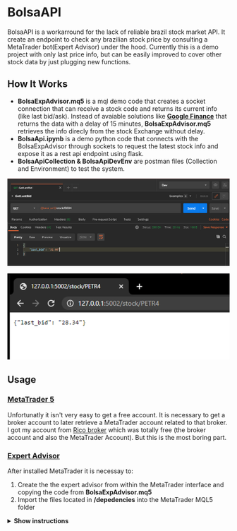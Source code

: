 # BolsaAPI

BolsaAPI is a workarround for the lack of reliable brazil stock market API. It create an endpoint to check any brazilian stock price by consulting a MetaTrader bot(Expert Advisor) under the hood. Currently this is a demo project with only last price info, but can be easily improved to cover other stock data by just plugging new functions.

## How It Works

* **BolsaExpAdvisor.mq5** is a mql demo code that creates a socket connection that can receive a stock code and returns its current info (like last bid/ask). Instead of avaiable solutions like **[Google Finance]** that returns the data with a delay of 15 minutes, **BolsaExpAdvisor.mq5** retrieves the info direcly from the stock Exchange without delay.
* **BolsaApi.ipynb** is a demo python code that connects with the BolsaExpAdvisor through sockets to request the latest stock info and expose it as a rest api endpoint using flask.
* **BolsaApiCollection & BolsaApiDevEnv** are postman files (Collection and Environment) to test the system.

[Google Finance]: https://www.google.com/finance

<p align="center">
  <img src="./img/PostmanResponse.png" alt="PostmanResponse" width="738">
</p>


<p align="center">
  <img src="./img/BrowserResponse.png" alt="BrowserResponse" width="738">
</p>


## Usage

### [MetaTrader 5]

Unfortunatly it isn't very easy to get a free account. It is necessary to get a broker account to later retrieve a MetaTrader account related to that broker. I got my account from [Rico broker] which was totally free (the broker account and also the MetaTrader Account). But this is the most boring part.

[MetaTrader 5]: https://www.metatrader5.com/
[Rico broker]: https://www.rico.com.vc/metatrader/


### [Expert Advisor]

After installed MetaTrader it is necessay to:
1. Create the the expert advisor from within the MetaTrader interface and copying the code from **BolsaExpAdvisor.mq5**
2. Import the files located in **/depedencies** into the MetaTrader MQL5 folder

<details><summary><b>Show instructions</b></summary>
  
  1. The expert advisor can be created here:
  <p align="center">
  <img src="./img/CreateExpertAdvisor.png" alt="CreateExpertAdvisor" width="325">
  </p>
  Paste the code from **BolsaExpAdvisor.mq5** into the created expert advisor
  
  2. The MQL5 folder can be located here:
  <p align="center">
  <img src="./img/Dependencies.png" alt="Dependencies" width="325">
  </p>
  Rembember to replace the each file into the correct location. You are not supposed to replace anything.
  
</details>


[Expert Advisor]: https://www.metatrader5.com/en/terminal/help/algotrading/trade_robots_indicators
